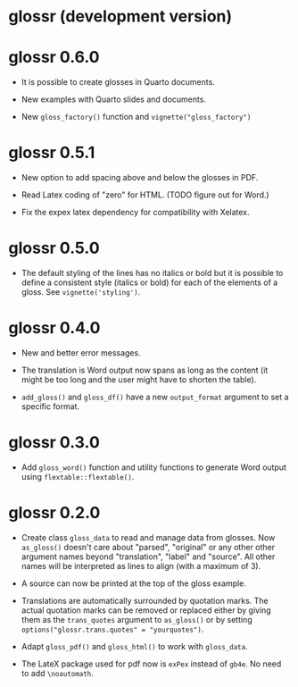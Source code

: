 # glossr (development version)

# glossr 0.6.0

- It is possible to create glosses in Quarto documents.

- New examples with Quarto slides and documents.

- New `gloss_factory()` function and `vignette("gloss_factory")`

# glossr 0.5.1

- New option to add spacing above and below the glosses in PDF.

- Read Latex coding of "zero" for HTML. (TODO figure out for Word.)

- Fix the expex latex dependency for compatibility with Xelatex.

# glossr 0.5.0

- The default styling of the lines has no italics or bold but it is possible to define a consistent style (italics or bold) for each of the elements of a gloss. See `vignette('styling')`.

# glossr 0.4.0

- New and better error messages.

- The translation is Word output now spans as long as the content (it might be too long and the user might have to shorten the table).

- `add_gloss()` and `gloss_df()` have a new `output_format` argument to set a specific format.

# glossr 0.3.0

- Add `gloss_word()` function and utility functions to generate Word output using `flextable::flextable()`.

# glossr 0.2.0

- Create class `gloss_data` to read and manage data from glosses.
Now `as_gloss()` doesn't care about "parsed", "original" or any other other
argument names beyond "translation", "label" and "source". All other names will
be interpreted as lines to align (with a maximum of 3).

- A source can now be printed at the top of the gloss example.

- Translations are automatically surrounded by quotation marks. The actual quotation marks can be removed or replaced either by giving them as the `trans_quotes` argument to `as_gloss()` or by setting `options("glossr.trans.quotes" = "yourquotes")`.

- Adapt `gloss_pdf()` and `gloss_html()` to work with `gloss_data`.

- The LateX package used for pdf now is `exPex` instead of `gb4e`. No need to add `\noautomath`.
